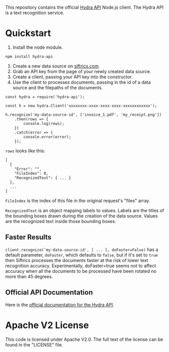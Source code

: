 This repository contains the official [Hydra API](https://siftrics.com/) Node.js client. The Hydra API is a text recognition service.

# Quickstart

1. Install the node module.

```
npm install hydra-api
```


1. Create a new data source on [siftrics.com](https://siftrics.com/).
2. Grab an API key from the page of your newly created data source.
3. Create a client, passing your API key into the constructor.
4. Use the client to processes documents, passing in the id of a data source and the filepaths of the documents.

```
const hydra = require('hydra-api');

const h = new hydra.Client('xxxxxxxx-xxxx-xxxx-xxxx-xxxxxxxxxxxx');

h.recognize('my-data-source-id', ['invoice_1.pdf', 'my_receipt.png'])
    .then(rows => {
        console.log(rows);
    })
    .catch(error => {
        console.error(error);
    });
```

`rows` looks like this:

```
[
  {
    "Error": "",
    "FileIndex": 0,
    "RecognizedText": { ... }
  },
  ...
]
```

`FileIndex` is the index of this file in the original request's "files" array.

`RecognizedText` is an object mapping labels to values. Labels are the titles of the bounding boxes drawn during the creation of the data source. Values are the recognized text inside those bounding boxes.

## Faster Results

`client.recognize('my-data-source-id', [ ... ], doFaster=False)` has a default parameter, `doFaster`, which defaults to `false`, but if it's set to `true` then Siftrics processes the documents faster at the risk of lower text recognition accuracy. Experimentally, doFaster=true seems not to affect accuracy when all the documents to be processed have been rotated no more than 45 degrees.


## Official API Documentation

Here is the [official documentation for the Hydra API](https://siftrics.com/docs/hydra.html).

# Apache V2 License

This code is licensed under Apache V2.0. The full text of the license can be found in the "LICENSE" file.
